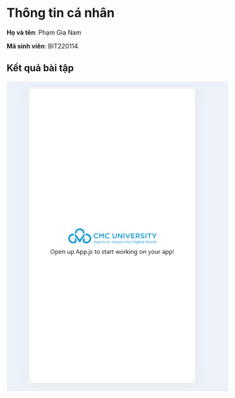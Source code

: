 # Thông tin cá nhân

**Họ và tên**: Phạm Gia Nam

**Mã sinh viên**: BIT220114

## Kết quả bài tập
![Kết quả bài tập](./ketqua.png) 

